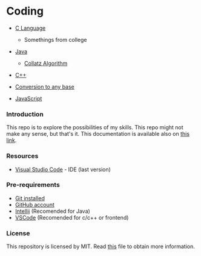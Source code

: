 # Coding
* [C 
Language](https://github.com/BarbaraAnger/Coding/tree/master/C_Language)
	- Somethings from college
	
* [Java](https://github.com/BarbaraAnger/Coding/tree/master/Java)
	- [Collatz Algorithm](https://github.com/BarbaraAnger/Training/blob/master/Java/Collatz.java)
	
* [C++](https://github.com/BarbaraAnger/Coding/tree/master/Cpp)

* [Conversion to any base](https://github.com/BarbaraAnger/Coding/tree/master/C_Language/assignment_basisConversion)

* [JavaScript](https://github.com/BarbaraAnger/Coding/tree/master/JavaScript)

### Introduction
This repo is to explore the possibilities of my skills. This repo might not make any sense, but that's it.
This documentation is available also on [this link](https://barbaraanger.github.io/Coding/).

### Resources
* [Visual Studio Code](https://visualstudio.microsoft.com/) - IDE (last 
version)

### Pre-requirements
* [Git installed](https://git-scm.com/downloads)
* [GitHub account](https://github.com/)
* [Intellij](https://www.jetbrains.com/idea/) (Recomended for Java)
* [VSCode](https://code.visualstudio.com/) (Recomended for c/c++ or frontend)

### License
This repository is licensed by MIT.
Read [this](https://github.com/BarbaraAnger/Coding/blob/master/LICENSE) file to obtain more information.
